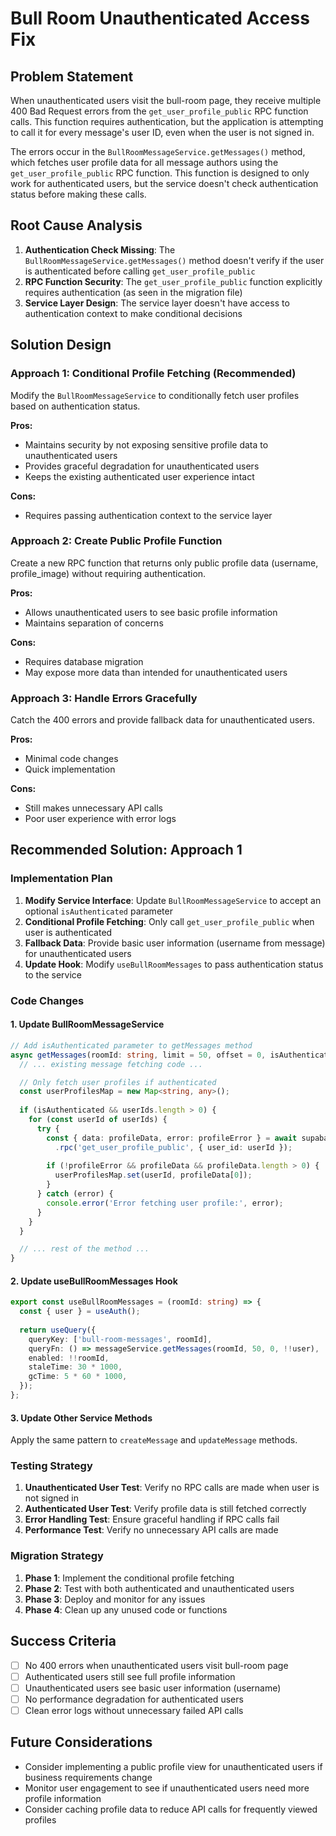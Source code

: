 # Bull Room Unauthenticated Access Fix

## Problem Statement

When unauthenticated users visit the bull-room page, they receive multiple 400 Bad Request errors from the `get_user_profile_public` RPC function calls. This function requires authentication, but the application is attempting to call it for every message's user ID, even when the user is not signed in.

The errors occur in the `BullRoomMessageService.getMessages()` method, which fetches user profile data for all message authors using the `get_user_profile_public` RPC function. This function is designed to only work for authenticated users, but the service doesn't check authentication status before making these calls.

## Root Cause Analysis

1. **Authentication Check Missing**: The `BullRoomMessageService.getMessages()` method doesn't verify if the user is authenticated before calling `get_user_profile_public`
2. **RPC Function Security**: The `get_user_profile_public` function explicitly requires authentication (as seen in the migration file)
3. **Service Layer Design**: The service layer doesn't have access to authentication context to make conditional decisions

## Solution Design

### Approach 1: Conditional Profile Fetching (Recommended)

Modify the `BullRoomMessageService` to conditionally fetch user profiles based on authentication status.

**Pros:**
- Maintains security by not exposing sensitive profile data to unauthenticated users
- Provides graceful degradation for unauthenticated users
- Keeps the existing authenticated user experience intact

**Cons:**
- Requires passing authentication context to the service layer

### Approach 2: Create Public Profile Function

Create a new RPC function that returns only public profile data (username, profile_image) without requiring authentication.

**Pros:**
- Allows unauthenticated users to see basic profile information
- Maintains separation of concerns

**Cons:**
- Requires database migration
- May expose more data than intended for unauthenticated users

### Approach 3: Handle Errors Gracefully

Catch the 400 errors and provide fallback data for unauthenticated users.

**Pros:**
- Minimal code changes
- Quick implementation

**Cons:**
- Still makes unnecessary API calls
- Poor user experience with error logs

## Recommended Solution: Approach 1

### Implementation Plan

1. **Modify Service Interface**: Update `BullRoomMessageService` to accept an optional `isAuthenticated` parameter
2. **Conditional Profile Fetching**: Only call `get_user_profile_public` when user is authenticated
3. **Fallback Data**: Provide basic user information (username from message) for unauthenticated users
4. **Update Hook**: Modify `useBullRoomMessages` to pass authentication status to the service

### Code Changes

#### 1. Update BullRoomMessageService

```typescript
// Add isAuthenticated parameter to getMessages method
async getMessages(roomId: string, limit = 50, offset = 0, isAuthenticated = false): Promise<BullRoomMessage[]> {
  // ... existing message fetching code ...

  // Only fetch user profiles if authenticated
  const userProfilesMap = new Map<string, any>();
  
  if (isAuthenticated && userIds.length > 0) {
    for (const userId of userIds) {
      try {
        const { data: profileData, error: profileError } = await supabase
          .rpc('get_user_profile_public', { user_id: userId });
        
        if (!profileError && profileData && profileData.length > 0) {
          userProfilesMap.set(userId, profileData[0]);
        }
      } catch (error) {
        console.error('Error fetching user profile:', error);
      }
    }
  }

  // ... rest of the method ...
}
```

#### 2. Update useBullRoomMessages Hook

```typescript
export const useBullRoomMessages = (roomId: string) => {
  const { user } = useAuth();
  
  return useQuery({
    queryKey: ['bull-room-messages', roomId],
    queryFn: () => messageService.getMessages(roomId, 50, 0, !!user),
    enabled: !!roomId,
    staleTime: 30 * 1000,
    gcTime: 5 * 60 * 1000,
  });
};
```

#### 3. Update Other Service Methods

Apply the same pattern to `createMessage` and `updateMessage` methods.

### Testing Strategy

1. **Unauthenticated User Test**: Verify no RPC calls are made when user is not signed in
2. **Authenticated User Test**: Verify profile data is still fetched correctly
3. **Error Handling Test**: Ensure graceful handling if RPC calls fail
4. **Performance Test**: Verify no unnecessary API calls are made

### Migration Strategy

1. **Phase 1**: Implement the conditional profile fetching
2. **Phase 2**: Test with both authenticated and unauthenticated users
3. **Phase 3**: Deploy and monitor for any issues
4. **Phase 4**: Clean up any unused code or functions

## Success Criteria

- [ ] No 400 errors when unauthenticated users visit bull-room page
- [ ] Authenticated users still see full profile information
- [ ] Unauthenticated users see basic user information (username)
- [ ] No performance degradation for authenticated users
- [ ] Clean error logs without unnecessary failed API calls

## Future Considerations

- Consider implementing a public profile view for unauthenticated users if business requirements change
- Monitor user engagement to see if unauthenticated users need more profile information
- Consider caching profile data to reduce API calls for frequently viewed profiles


